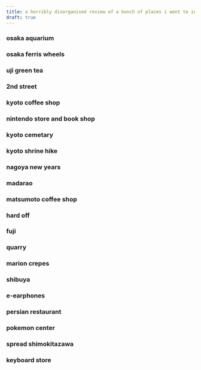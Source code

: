 ```yaml
---
title: a horribly disorganised review of a bunch of places i went to in japan this month
draft: true
---
```


### osaka aquarium

### osaka ferris wheels

### uji green tea

### 2nd street

### kyoto coffee shop

### nintendo store and book shop

### kyoto cemetary

### kyoto shrine hike

### nagoya new years

### madarao

### matsumoto coffee shop

### hard off

### fuji

### quarry

### marion crepes

### shibuya

### e-earphones

### persian restaurant

### pokemon center

### spread shimokitazawa

### keyboard store
